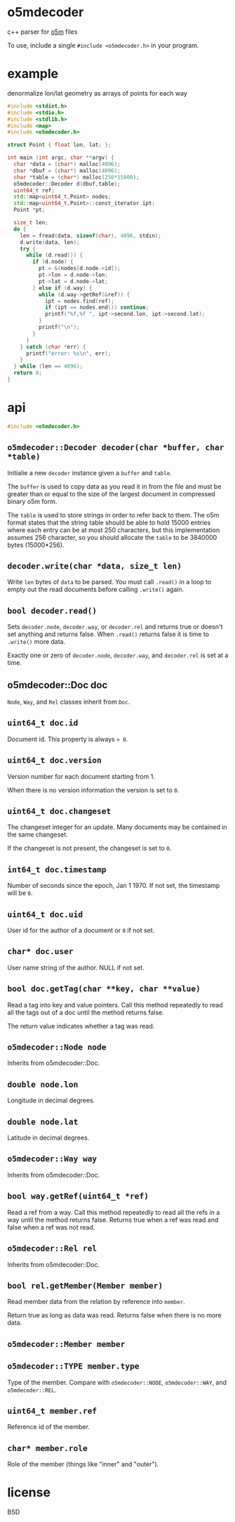 # o5mdecoder

c++ parser for [o5m](http://wiki.openstreetmap.org/wiki/O5m) files

To use, include a single `#include <o5mdecoder.h>` in your program.

# example

denormalize lon/lat geometry as arrays of points for each way

``` c++
#include <stdint.h>
#include <stdio.h>
#include <stdlib.h>
#include <map>
#include <o5mdecoder.h>

struct Point { float lon, lat; };

int main (int argc, char **argv) {
  char *data = (char*) malloc(4096);
  char *dbuf = (char*) malloc(4096);
  char *table = (char*) malloc(256*15000);
  o5mdecoder::Decoder d(dbuf,table);
  uint64_t ref;
  std::map<uint64_t,Point> nodes;
  std::map<uint64_t,Point>::const_iterator ipt;
  Point *pt;

  size_t len;
  do {
    len = fread(data, sizeof(char), 4096, stdin);
    d.write(data, len);
    try {
      while (d.read()) {
        if (d.node) {
          pt = &(nodes[d.node->id]);
          pt->lon = d.node->lon;
          pt->lat = d.node->lat;
        } else if (d.way) {
          while (d.way->getRef(&ref)) {
            ipt = nodes.find(ref);
            if (ipt == nodes.end()) continue;
            printf("%f,%f ", ipt->second.lon, ipt->second.lat);
          }
          printf("\n");
        }
      }
    } catch (char *err) {
      printf("error: %s\n", err);
    }
  } while (len == 4096);
  return 0;
}
```

# api

``` c++
#include <o5mdecoder.h>
```

## `o5mdecoder::Decoder decoder(char *buffer, char *table)`

Initialie a new `decoder` instance given a `buffer` and `table`.

The `buffer` is used to copy data as you read it in from the file and must be
greater than or equal to the size of the largest document in compressed binary
o5m form. 

The `table` is used to store strings in order to refer back to them. The o5m
format states that the string table should be able to hold 15000 entries where
each entry can be at most 250 characters, but this implementation assumes 256
character, so you should allocate the `table` to be 3840000 bytes (15000*256).

## `decoder.write(char *data, size_t len)`

Write `len` bytes of `data` to be parsed. You must call `.read()` in a loop to
empty out the read documents before calling `.write()` again.

## `bool decoder.read()`

Sets `decoder.node`, `decoder.way`, or `decoder.rel` and returns true or doesn't
set anything and returns false. When `.read()` returns false it is time to
`.write()` more data.

Exactly one or zero of `decoder.node`, `decoder.way`, and `decoder.rel` is set
at a time.

## o5mdecoder::Doc doc

`Node`, `Way`, and `Rel` classes inherit from `Doc`.

## `uint64_t doc.id`

Document id. This property is always `> 0`.

## `uint64_t doc.version`

Version number for each document starting from 1.

When there is no version information the version is set to `0`.

## `uint64_t doc.changeset`

The changeset integer for an update.
Many documents may be contained in the same changeset.

If the changeset is not present, the changeset is set to `0`.

## `int64_t doc.timestamp`

Number of seconds since the epoch, Jan 1 1970.
If not set, the timestamp will be `0`.

## `uint64_t doc.uid`

User id for the author of a document or `0` if not set.

## `char* doc.user`

User name string of the author. NULL if not set.

## `bool doc.getTag(char **key, char **value)`

Read a tag into key and value pointers. Call this method repeatedly to read all
the tags out of a doc until the method returns false.

The return value indicates whether a tag was read.

## `o5mdecoder::Node node`

Inherits from o5mdecoder::Doc.

## `double node.lon`

Longitude in decimal degrees.

## `double node.lat`

Latitude in decimal degrees.

## `o5mdecoder::Way way`

Inherits from o5mdecoder::Doc.

## `bool way.getRef(uint64_t *ref)`

Read a ref from a way. Call this method repeatedly to read all the refs in a
way until the method returns false. Returns true when a ref was read and false
when a ref was not read.

## `o5mdecoder::Rel rel`

Inherits from o5mdecoder::Doc.

## `bool rel.getMember(Member member)`

Read member data from the relation by reference into `member`.

Return true as long as data was read. Returns false when there is no more data.

## `o5mdecoder::Member member`

## `o5mdecoder::TYPE member.type`

Type of the member. Compare with `o5mdecoder::NODE`, `o5mdecoder::WAY`, and
`o5mdecoder::REL`.

## `uint64_t member.ref`

Reference id of the member.

## `char* member.role`

Role of the member (things like "inner" and "outer").

# license

BSD
